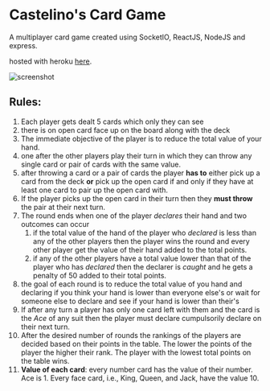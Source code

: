 # Castelino's Card Game
A multiplayer card game created using SocketIO, ReactJS, NodeJS and express.

hosted with heroku [here](https://castelinos-card-game.herokuapp.com/).

![screenshot](https://imgur.com/HGny4KH.png)

## Rules:
1. Each player gets dealt 5 cards which only they can see
2. there is on open card face up on the board along with the deck
3. The immediate objective of the player is to reduce the total value of your hand.
4. one after the other players play their turn in which they can throw any single card or pair of cards with the same value.
5. after throwing a card or a pair of cards the player **has to** either pick up a card from the deck **or** pick up the open card if and only if they have at least one card to pair up the open card with.
6. If the player picks up the open card in their turn then they **must throw** the pair at their next turn.
7. The round ends when one of the player *declares* their hand and two outcomes can occur
    1. if the total value of the hand of the player who *declared* is less than any of the other players then the player wins the round and every other player get the value of their hand added to the total points.
    2. if any of the other players have a total value lower than that of the player who has *declared* then the declarer is *caught* and he gets a penalty of 50 added to their total points.
8. the goal of each round is to reduce the total value of you hand and declaring if you think your hand is lower than everyone else's or wait for someone else to declare and see if your hand is lower than their's
9. If after any turn a player has only one card left with them and the card is the *Ace* of any suit then the player must declare cumpulsorily declare on their next turn.
10. After the desired number of rounds the rankings of the players are decided based on their points in the table. The lower the points of the player the higher their rank. The player with the lowest total points on the table wins.
11. **Value of each card**: every number card has the value of their number. Ace is 1. Every face card, i.e., King, Queen, and Jack, have the value 10.
